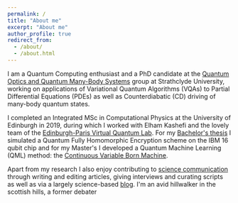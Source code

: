 ```yaml
---
permalink: /
title: "About me"
excerpt: "About me"
author_profile: true
redirect_from: 
  - /about/
  - /about.html
---
```


I am a Quantum Computing enthusiast and a PhD candidate at the [Quantum Optics and Quantum Many-Body Systems](https://qoqms.phys.strath.ac.uk/) group at Strathclyde University, working on applications of Variational Quantum Algorithms (VQAs) to Partial Differential Equations (PDEs) as well as Counterdiabatic (CD) driving of many-body quantum states. 

I completed an Integrated MSc in Computational Physics at the University of Edinburgh in 2019, during which I worked with Elham Kashefi and the lovely team of the  [Edinburgh-Paris Virtual Quantum Lab](http://edi-par.com/). For my [Bachelor's thesis](http://ievutec.github.io/files/BSc.pdf) I simulated a Quantum Fully Homomorphic Encryption scheme on the IBM 16 qubit chip and for my Master's I developed a Quantum Machine Learning (QML) method: the [Continuous Variable Born Machine](https://arxiv.org/abs/2011.00904). 

Apart from my research I also enjoy contributing to [science communication](https://ievutec.github.io/portfolio/) through writing and editing articles, giving interviews and curating scripts as well as via a largely science-based [blog](https://toomuchtimecankillyou.com/). I'm an avid hillwalker in the scottish hills, a former debater 
